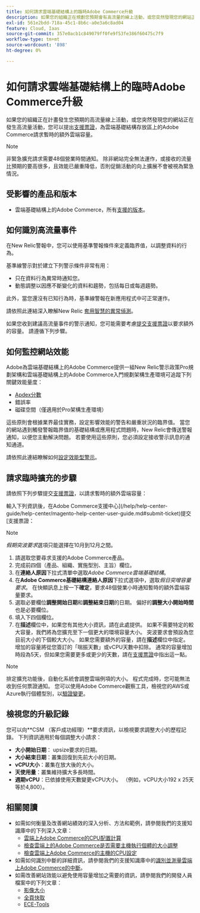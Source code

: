 ```yaml
---
title: 如何請求雲端基礎結構上的臨時Adobe Commerce升級
description: 如果您的組織正在規劃您預期會有高流量的線上活動，或您突然發現您的網站正在進行高流量活動，您可以提出[支援票證](/help/help-center-guide/help-center/magento-help-center-user-guide.md#submit-ticket)以請求雲端基礎結構存放區中Adobe Commerce的臨時額外雲端容量。
exl-id: 561e2bdd-718a-45c1-8b6c-a0e3a6c8ad04
feature: Cloud, Iaas
source-git-commit: 357e0acb1c849079ff0fe9f53fe386f60475c7f9
workflow-type: tm+mt
source-wordcount: '898'
ht-degree: 0%

---
```


# 如何請求雲端基礎結構上的臨時Adobe Commerce升級

如果您的組織正在計畫發生您預期的高流量線上活動，或您突然發現您的網站正在發生高流量活動，您可以提出[支援票證](/help/help-center-guide/help-center/magento-help-center-user-guide.md#submit-ticket)，為雲端基礎結構存放區上的Adobe Commerce請求暫時的額外雲端容量。

>[!NOTE]
>
>非緊急擴充請求需要48個營業時間通知。 除非網站完全無法運作，或接收的流量比預期的要高很多，且效能已嚴重降低，否則促銷活動的向上擴展不會被視為緊急情況。

## 受影響的產品和版本

* 雲端基礎結構上的Adobe Commerce，所有[支援的版本](https://www.adobe.com/content/dam/cc/en/legal/terms/enterprise/pdfs/Adobe-Commerce-Software-Lifecycle-Policy.pdf)。

## 如何識別高流量事件

在New Relic警報中，您可以使用基準警報條件來定義臨界值，以調整資料的行為。

基準線警示對於建立下列警示條件非常有用：

* 只在資料行為異常時通知您。
* 動態調整以因應不斷變化的資料和趨勢，包括每日或每週趨勢。

此外，當您還沒有已知行為時，基準線警報在新應用程式中可正常運作。

請依照此連結深入瞭解New Relic [套用智慧的異常偵測](https://docs.newrelic.com/docs/alerts-applied-intelligence/applied-intelligence/anomaly-detection/anomaly-detection-applied-intelligence/)。

如果您收到建議高流量事件的警示通知，您可能需要考慮[提交支援票證](/docs/commerce-knowledge-base/kb/help-center-guide/magento-help-center-user-guide.html?lang=en#submit-ticket)以要求額外的容量。 請遵循下列步驟。

## 如何監控網站效能

Adobe為雲端基礎結構上的Adobe Commerce提供一組New Relic警示政策Pro規劃架構和雲端基礎結構上的Adobe Commerce入門規劃架構生產環境可追蹤下列關鍵效能量度：

* [Apdex分數](https://docs.newrelic.com/docs/apm/new-relic-apm/apdex/apdex-measure-user-satisfaction)
* 錯誤率
* 磁碟空間（僅適用於Pro架構生產環境）

這些原則會根據業界最佳實務，設定影響效能的警告和嚴重狀況的臨界值。 當您的網站遇到觸發警報臨界值的基礎結構或應用程式問題時，New Relic會傳送警報通知，以便您主動解決問題。 若要使用這些原則，您必須設定接收警示訊息的通知通道。

請依照此連結瞭解如何[設定效能型警示](/docs/commerce-cloud-service/user-guide/monitor/new-relic.html#monitor-performance-with-managed-alerts)。

## 請求臨時擴充的步驟

請依照下列步驟提交[支援票證](/docs/commerce-knowledge-base/kb/help-center-guide/magento-help-center-user-guide.html?lang=en#submit-ticket)，以請求暫時的額外雲端容量：

輸入下列資訊後，在Adobe Commerce支援中心](/help/help-center-guide/help-center/magento-help-center-user-guide.md#submit-ticket)提交[支援票證：

>[!NOTE]
>
>*假期突波要求*&#x200B;選項只能選擇在10月到12月之間。

1. 請選取您要尋求支援的Adobe Commerce產品。
1. 完成前四個（產品、組織、實施型別、主旨）欄位。
1. 在&#x200B;**連絡人原因**&#x200B;下拉式清單中選取&#x200B;*Adobe Commerce雲端基礎結構*。
1. 在&#x200B;**Adobe Commerce基礎結構連絡人原因**&#x200B;下拉式選項中，選取&#x200B;*假日突增容量要求*。 在快顯訊息上按一下&#x200B;**確定**，要求48個營業小時通知暫時的額外雲端容量要求。
1. 選取必要欄位&#x200B;**調整開始日期**&#x200B;和&#x200B;**調整結束日期**&#x200B;的日期。 偏好的&#x200B;**調整大小開始時間**&#x200B;也是必要欄位。
1. 填入下四個欄位。
1. 在&#x200B;**描述**&#x200B;欄位中，如果您有其他大小資訊，請在此處提供。 如果不需要特定的較大容量，我們將為您擴充至下一個更大的環境容量大小。 突波要求會預設為您目前大小的下個較大大小。 如果您需要額外的容量，請在&#x200B;**描述**&#x200B;欄位中指定。 增加的容量將從您簽訂的「喘振天數」或vCPU天數中扣除。 通常的容量增加時段為5天，但如果您需要更多或更少的天數，請在[支援票證](/help/help-center-guide/help-center/magento-help-center-user-guide.md#submit-ticket)中指出這一點。

>[!NOTE]
>
>排定擴充功能後，自動化系統會調整雲端例項的大小。 程式完成時，您可能無法收到任何票證通知。 您可以使用Adobe Commerce觀察工具，檢視您的AWS或Azure執行個體型別，以[驗證變更](/help/how-to/general/check-vcpu-using-observation-for-adobe-commerce.md)。

## 檢視您的升級記錄

您可以向&#x200B;**CSM （客戶成功經理）**要求資訊，以檢視要求調整大小的歷程記錄。
下列資訊適用於每個調整大小請求：

* **大小開始日期**： upsize要求的日期。
* **大小結束日期**：叢集回復到先前大小的日期。
* **vCPU大小**：叢集在放大後的大小。
* **天使用量**：叢集維持擴大多長時間。
* **週期vCPU**：已依據使用天數變更vCPU大小。 （例如，vCPU大小192 x 25天等於4,800）。


## 相關閱讀

* 如需如何衡量及改善網站績效的深入分析、方法和範例，請參閱我們的支援知識庫中的下列深入文章：
   * [雲端上Adobe Commerce的CPU配置計算](/docs/commerce-knowledge-base/kb/how-to/magento-commerce-cloud-cpu-allocation-calculation.html)
   * [檢查雲端上的Adobe Commerce是否需要主機執行個體的大小調整](/docs/commerce-knowledge-base/kb/how-to/magento-commerce-cloud-check-if-upsize-for-hosts-instances-is-needed.html)
   * [檢查雲端上Adobe Commerce的主機的CPU設定](/docs/commerce-knowledge-base/kb/how-to/magento-commerce-cloud-check-hosts-cpu-configuration.html)
* 如需如何識別中斷的詳細資訊，請參閱我們的支援知識庫中的[識別並測量雲端上Adobe Commerce的中斷](/docs/commerce-knowledge-base/kb/how-to/how-to-identify-outages.html)。
* 如需改善網站效能以避免使用容量增加之需要的資訊，請參閱我們的開發人員檔案中的下列文章：
   * [影像大小](/docs/commerce-admin/catalog/products/digital-assets/product-image-config.html#product-image-resizing)
   * [全頁快取](/docs/commerce-admin/systems/tools/cache-management.html#full-page-caching)
   * [ECE-Tools](/docs/commerce-cloud-service/user-guide/dev-tools/ece-tools/package-overview.html)
